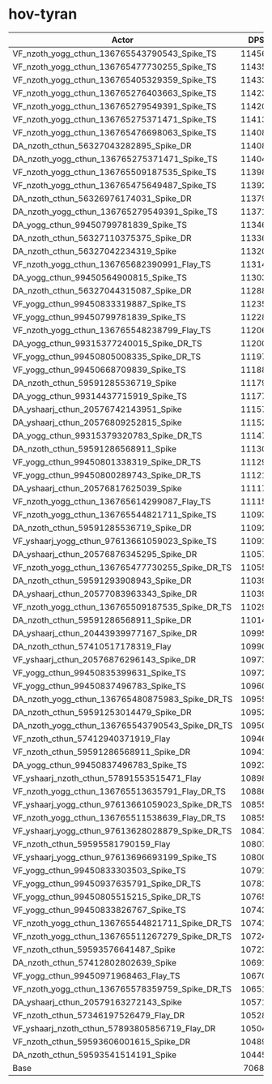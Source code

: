 # hov-tyran
| Actor | DPS | Increase |
|---|:---:|:---:|
|VF_nzoth_yogg_cthun_136765543790543_Spike_TS|114563|62.07%|
|VF_nzoth_yogg_cthun_136765477730255_Spike_TS|114350|61.77%|
|VF_nzoth_yogg_cthun_136765405329359_Spike_TS|114337|61.75%|
|VF_nzoth_yogg_cthun_136765276403663_Spike_TS|114238|61.61%|
|VF_nzoth_yogg_cthun_136765279549391_Spike_TS|114204|61.56%|
|VF_nzoth_yogg_cthun_136765275371471_Spike_TS|114136|61.46%|
|VF_nzoth_yogg_cthun_136765476698063_Spike_TS|114089|61.40%|
|DA_nzoth_cthun_56327043282895_Spike_DR|114080|61.39%|
|DA_nzoth_yogg_cthun_136765275371471_Spike_TS|114048|61.34%|
|VF_nzoth_yogg_cthun_136765509187535_Spike_TS|113984|61.25%|
|VF_nzoth_yogg_cthun_136765475649487_Spike_TS|113923|61.16%|
|DA_nzoth_cthun_56326976174031_Spike_DR|113796|60.98%|
|DA_nzoth_yogg_cthun_136765279549391_Spike_TS|113712|60.86%|
|DA_yogg_cthun_99450799781839_Spike_TS|113461|60.51%|
|DA_nzoth_cthun_56327110375375_Spike_DR|113361|60.37%|
|DA_nzoth_cthun_56327042234319_Spike|113205|60.15%|
|VF_nzoth_yogg_cthun_136765682390991_Flay_TS|113149|60.07%|
|DA_yogg_cthun_99450564900815_Spike_TS|113038|59.91%|
|DA_nzoth_cthun_56327044315087_Spike_DR|112887|59.70%|
|VF_yogg_cthun_99450833319887_Spike_TS|112359|58.95%|
|VF_yogg_cthun_99450799781839_Spike_TS|112289|58.85%|
|VF_nzoth_yogg_cthun_136765548238799_Flay_TS|112067|58.54%|
|DA_yogg_cthun_99315377240015_Spike_DR_TS|112007|58.45%|
|VF_yogg_cthun_99450805008335_Spike_DR_TS|111974|58.41%|
|VF_yogg_cthun_99450668709839_Spike_TS|111889|58.29%|
|DA_nzoth_cthun_59591285536719_Spike|111792|58.15%|
|DA_yogg_cthun_99314437715919_Spike_TS|111770|58.12%|
|DA_yshaarj_cthun_20576742143951_Spike|111572|57.84%|
|DA_yshaarj_cthun_20576809252815_Spike|111529|57.78%|
|DA_yogg_cthun_99315379320783_Spike_DR_TS|111470|57.69%|
|DA_nzoth_cthun_59591286568911_Spike|111301|57.45%|
|VF_yogg_cthun_99450801338319_Spike_DR_TS|111293|57.44%|
|VF_yogg_cthun_99450800289743_Spike_DR_TS|111212|57.33%|
|DA_yshaarj_cthun_20576817625039_Spike|111175|57.28%|
|VF_nzoth_yogg_cthun_136765614299087_Flay_TS|111156|57.25%|
|VF_nzoth_yogg_cthun_136765544821711_Spike_TS|110932|56.93%|
|DA_nzoth_cthun_59591285536719_Spike_DR|110929|56.93%|
|VF_yshaarj_yogg_cthun_97613661059023_Spike_TS|110915|56.91%|
|DA_yshaarj_cthun_20576876345295_Spike_DR|110570|56.42%|
|VF_nzoth_yogg_cthun_136765477730255_Spike_DR_TS|110559|56.40%|
|DA_nzoth_cthun_59591293908943_Spike_DR|110396|56.17%|
|DA_yshaarj_cthun_20577083963343_Spike_DR|110390|56.17%|
|VF_nzoth_yogg_cthun_136765509187535_Spike_DR_TS|110291|56.03%|
|DA_nzoth_cthun_59591286568911_Spike_DR|110145|55.82%|
|DA_yshaarj_cthun_20443939977167_Spike_DR|109957|55.55%|
|DA_nzoth_cthun_57410517178319_Flay|109908|55.48%|
|VF_yshaarj_cthun_20576876296143_Spike_DR|109732|55.23%|
|VF_yogg_cthun_99450835399631_Spike_TS|109729|55.23%|
|VF_yogg_cthun_99450837496783_Spike_TS|109609|55.06%|
|DA_nzoth_yogg_cthun_136765480875983_Spike_DR_TS|109554|54.98%|
|DA_nzoth_cthun_59591253014479_Spike_DR|109520|54.93%|
|DA_nzoth_yogg_cthun_136765543790543_Spike_DR_TS|109503|54.91%|
|VF_nzoth_cthun_57412940371919_Flay|109464|54.86%|
|VF_nzoth_cthun_59591286568911_Spike_DR|109412|54.78%|
|DA_yogg_cthun_99450837496783_Spike_TS|109237|54.53%|
|VF_yshaarj_nzoth_cthun_57891553515471_Flay|108986|54.18%|
|VF_nzoth_yogg_cthun_136765513635791_Flay_DR_TS|108864|54.01%|
|VF_yshaarj_yogg_cthun_97613661059023_Spike_DR_TS|108557|53.57%|
|VF_nzoth_yogg_cthun_136765511538639_Flay_DR_TS|108556|53.57%|
|VF_yshaarj_yogg_cthun_97613628028879_Spike_DR_TS|108476|53.46%|
|VF_nzoth_cthun_59595581790159_Flay|108079|52.90%|
|VF_yshaarj_yogg_cthun_97613696693199_Spike_TS|108000|52.78%|
|VF_yogg_cthun_99450833303503_Spike_TS|107913|52.66%|
|VF_yogg_cthun_99450937635791_Spike_DR_TS|107818|52.53%|
|VF_yogg_cthun_99450805515215_Spike_DR_TS|107655|52.30%|
|VF_yogg_cthun_99450833826767_Spike_TS|107431|51.98%|
|VF_nzoth_yogg_cthun_136765544821711_Spike_DR_TS|107412|51.95%|
|VF_nzoth_yogg_cthun_136765511267279_Spike_DR_TS|107244|51.71%|
|VF_nzoth_cthun_59593576641487_Spike|107239|51.71%|
|DA_nzoth_cthun_57412802802639_Spike|106911|51.24%|
|VF_yogg_cthun_99450971968463_Flay_TS|106700|50.94%|
|VF_nzoth_yogg_cthun_136765578359759_Spike_DR_TS|106510|50.68%|
|DA_yshaarj_cthun_20579163272143_Spike|105715|49.55%|
|VF_nzoth_cthun_57346197526479_Flay_DR|105288|48.95%|
|VF_yshaarj_nzoth_cthun_57893805856719_Flay_DR|105046|48.61%|
|VF_nzoth_cthun_59593606001615_Spike_DR|104893|48.39%|
|DA_nzoth_cthun_59593541514191_Spike|104458|47.77%|
|Base|70688|0.00%|
